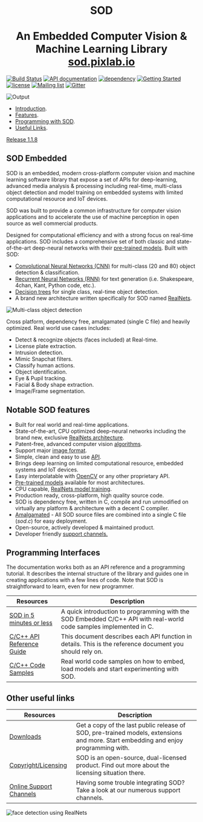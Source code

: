 <h1 align="center">SOD<br/><br/>An Embedded Computer Vision & Machine Learning Library<br/><a href="https://sod.pixlab.io">sod.pixlab.io</a></h1>

[![Build Status](https://travis-ci.org/symisc/sod.svg?branch=master)](https://travis-ci.org/symisc/sod)
[![API documentation](https://img.shields.io/badge/API%20documentation-Ready-green.svg)](https://sod.pixlab.io/api.html)
[![dependency](https://img.shields.io/badge/dependency-none-ff96b4.svg)](https://pixlab.io/downloads)
[![Getting Started](https://img.shields.io/badge/Getting%20Started-Now-f49242.svg)](https://sod.pixlab.io/intro.html)
[![license](https://img.shields.io/badge/License-dual--licensed-blue.svg)](https://pixlab.io/downloads)
[![Mailing list](https://img.shields.io/badge/Mailing%20List-G.Groups-42b3f4.svg)](https://groups.google.com/d/forum/sod-embedded)
[![Gitter](https://img.shields.io/gitter/room/nwjs/nw.js.svg)](https://gitter.im/sodcv/Lobby)

![Output](https://i.imgur.com/YIbb8wr.jpg)

* [Introduction](#sod-embedded).
* [Features](#notable-sod-features).
* [Programming with SOD](#programming-interfaces).
* [Useful Links](#other-useful-links).

[Release 1.1.8](https://pixlab.io/downloads)

## SOD Embedded
SOD is an embedded, modern cross-platform computer vision and machine learning software library that expose a set of APIs for deep-learning, advanced media analysis & processing including real-time, multi-class object detection and model training on embedded systems with limited computational resource and IoT devices.

SOD was built to provide a common infrastructure for computer vision applications and to accelerate the use of machine perception in open source as well commercial products.

Designed for computational efficiency and with a strong focus on real-time applications. SOD includes a comprehensive set of both classic and state-of-the-art deep-neural networks with their <a href="https://pixlab.io/downloads">pre-trained models</a>. Built with SOD:
* <a href="https://sod.pixlab.io/intro.html#cnn">Convolutional Neural Networks (CNN)</a> for multi-class (20 and 80) object detection & classification.
* <a href="https://sod.pixlab.io/api.html#cnn">Recurrent Neural Networks (RNN)</a> for text generation (i.e. Shakespeare, 4chan, Kant, Python code, etc.).
* <a href="https://sod.pixlab.io/samples.html">Decision trees</a> for single class, real-time object detection.
* A brand new architecture written specifically for SOD named <a href="https://sod.pixlab.io/intro.html#realnets">RealNets</a>.

![Multi-class object detection](https://i.imgur.com/Mq98uTv.png) 

Cross platform, dependency free, amalgamated (single C file) and heavily optimized. Real world use cases includes:
* Detect & recognize objects (faces included) at Real-time.
* License plate extraction.
* Intrusion detection.
* Mimic Snapchat filters.
* Classify human actions.
* Object identification.
* Eye & Pupil tracking.
* Facial & Body shape extraction.
* Image/Frame segmentation.

## Notable SOD features

* Built for real world and real-time applications.
* State-of-the-art, CPU optimized deep-neural networks including the brand new, exclusive <a href="https://sod.pixlab.io/intro.html#realnets">RealNets architecture</a>.
* Patent-free, advanced computer vision <a href="https://sod.pixlab.io/samples.html">algorithms</a>.
* Support major <a href="https://sod.pixlab.io/api.html#imgproc">image format</a>.
* Simple, clean and easy to use <a href="https://sod.pixlab.io/api.html">API</a>.
* Brings deep learning on limited computational resource, embedded systems and IoT devices.
* Easy interpolatable with <a href="https://sod.pixlab.io/api.html#cvinter">OpenCV</a> or any other proprietary API.
* <a href="https://pixlab.io/downloads">Pre-trained models</a> available for most architectures.</li>
* CPU capable, <a href="https://sod.pixlab.io/c_api/sod_realnet_train_start.html">RealNets model training</a>.
* Production ready, cross-platform, high quality source code.
* SOD is dependency free, written in C, compile and run unmodified on virtually any platform &amp; architecture with a decent C compiler.
* <a href="https://pixlab.io/downloads">Amalgamated</a> - All SOD source files are combined into a single C file (*sod.c*) for easy deployment.
* Open-source, actively developed & maintained product.
* Developer friendly <a href="https://sod.pixlab.io/support.html">support channels.</a>

## Programming Interfaces

The documentation works both as an API reference and a programming tutorial. It describes the internal structure of the library and guides one in creating applications with a few lines of code. Note that SOD is straightforward to learn, even for new programmer.

 Resources |  Description
------------ | -------------
<a href="https://sod.pixlab.io/intro.html">SOD in 5 minutes or less</a> | A quick introduction to programming with the SOD Embedded C/C++ API with real-world code samples implemented in C.
<a href="https://sod.pixlab.io/api.html">C/C++ API Reference Guide</a> | This document describes each API function in details. This is the reference document you should rely on.
<a href="https://sod.pixlab.io/samples.html">C/C++ Code Samples</a> | Real world code samples on how to embed, load models and start experimenting with SOD.

## Other useful links

 Resources |  Description
------------ | -------------
<a href="https://pixlab.io/downloads">Downloads</a> | Get a copy of the last public release of SOD, pre-trained models, extensions and more. Start embedding and enjoy programming with.
<a href="https://pixlab.io/sod">Copyright/Licensing</a> | SOD is an open-source, dual-licensed product. Find out more about the licensing situation there.
<a href="https://sod.pixlab.io/support.html">Online Support Channels</a> | Having some trouble integrating SOD? Take a look at our numerous support channels.

![face detection using RealNets](https://i.imgur.com/ZLno8Lz.jpg)
